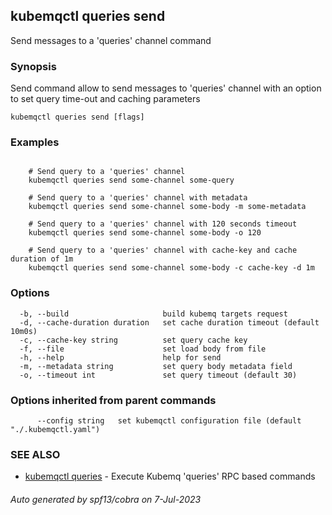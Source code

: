 ## kubemqctl queries send

Send messages to a 'queries' channel command

### Synopsis

Send command allow to send messages to 'queries' channel with an option to set query time-out and caching parameters

```
kubemqctl queries send [flags]
```

### Examples

```

	# Send query to a 'queries' channel
	kubemqctl queries send some-channel some-query
	
	# Send query to a 'queries' channel with metadata
	kubemqctl queries send some-channel some-body -m some-metadata
	
	# Send query to a 'queries' channel with 120 seconds timeout
	kubemqctl queries send some-channel some-body -o 120
	
	# Send query to a 'queries' channel with cache-key and cache duration of 1m
	kubemqctl queries send some-channel some-body -c cache-key -d 1m

```

### Options

```
  -b, --build                     build kubemq targets request
  -d, --cache-duration duration   set cache duration timeout (default 10m0s)
  -c, --cache-key string          set query cache key
  -f, --file                      set load body from file
  -h, --help                      help for send
  -m, --metadata string           set query body metadata field
  -o, --timeout int               set query timeout (default 30)
```

### Options inherited from parent commands

```
      --config string   set kubemqctl configuration file (default "./.kubemqctl.yaml")
```

### SEE ALSO

* [kubemqctl queries](kubemqctl_queries.md)	 - Execute Kubemq 'queries' RPC based commands

###### Auto generated by spf13/cobra on 7-Jul-2023

